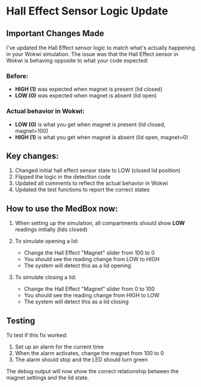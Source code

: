 # Hall Effect Sensor Logic Update

## Important Changes Made

I've updated the Hall Effect sensor logic to match what's actually happening in your Wokwi simulation. The issue was that the Hall Effect sensor in Wokwi is behaving opposite to what your code expected:

### Before:
- **HIGH (1)** was expected when magnet is present (lid closed)
- **LOW (0)** was expected when magnet is absent (lid open)

### Actual behavior in Wokwi:
- **LOW (0)** is what you get when magnet is present (lid closed, magnet=100)
- **HIGH (1)** is what you get when magnet is absent (lid open, magnet=0)

## Key changes:
1. Changed initial hall effect sensor state to LOW (closed lid position)
2. Flipped the logic in the detection code
3. Updated all comments to reflect the actual behavior in Wokwi
4. Updated the test functions to report the correct states

## How to use the MedBox now:
1. When setting up the simulation, all compartments should show **LOW** readings initially (lids closed)
2. To simulate opening a lid:
   - Change the Hall Effect "Magnet" slider from 100 to 0
   - You should see the reading change from LOW to HIGH
   - The system will detect this as a lid opening

3. To simulate closing a lid:
   - Change the Hall Effect "Magnet" slider from 0 to 100
   - You should see the reading change from HIGH to LOW
   - The system will detect this as a lid closing

## Testing
To test if this fix worked:
1. Set up an alarm for the current time
2. When the alarm activates, change the magnet from 100 to 0
3. The alarm should stop and the LED should turn green

The debug output will now show the correct relationship between the magnet settings and the lid state.
